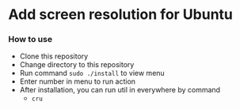 # Add screen resolution for Ubuntu

### How to use
* Clone this repository
* Change directory to this repository
* Run command ```sudo ./install``` to view menu
* Enter number in menu to run action
* After installation, you can run util in everywhere by command
    * ```cru```
